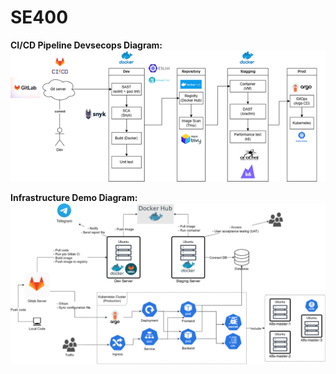 # SE400

**CI/CD Pipeline Devsecops Diagram:**
![Image of CI/CD Pipeline Devsecops Diagram](./assets/CICD_Pipeline_Devsecops_Diagram.png)

**Infrastructure Demo Diagram:**
![Image of Infrastructure Demo Diagram](./assets/Infrastructure_Demo_Diagram.png)
